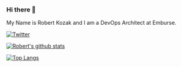 ### Hi there 👋

My Name is Robert Kozak and I am a DevOps Architect at Emburse.

[![Twitter](https://img.shields.io/twitter/follow/robertkozak.svg?style=social&label=@robertkozak)](https://twitter.com/robertkozak)

[![Robert's github stats](https://github-readme-stats.vercel.app/api?username=RobertKozak&count_private=true&show_icons=true)](https://github.com/anuraghazra/github-readme-stats)

[![Top Langs](https://github-readme-stats.vercel.app/api/top-langs/?username=RobertKozak)](https://github.com/anuraghazra/github-readme-stats)

<!--
**RobertKozak/RobertKozak** is a ✨ _special_ ✨ repository because its `README.md` (this file) appears on your GitHub profile.

Here are some ideas to get you started:

- 🔭 I’m currently working on ...
- 🌱 I’m currently learning ...
- 👯 I’m looking to collaborate on ...
- 🤔 I’m looking for help with ...
- 💬 Ask me about ...
- 📫 How to reach me: ...
- 😄 Pronouns: ...
- ⚡ Fun fact: ...
-->
